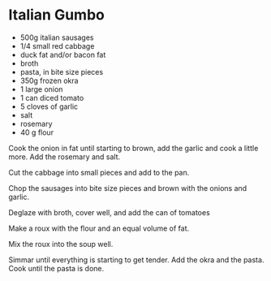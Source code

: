 # Italian Gumbo 

- 500g italian sausages
- 1/4 small red cabbage
- duck fat and/or bacon fat
- broth
- pasta, in bite size pieces
- 350g frozen okra
- 1 large onion
- 1 can diced tomato
- 5 cloves of garlic
- salt
- rosemary
- 40 g flour

Cook the onion in fat until starting to brown, add the garlic and cook
a little more. Add the rosemary and salt.

Cut the cabbage into small pieces and add to the pan.

Chop the sausages into bite size pieces and brown with the onions and
garlic.

Deglaze with broth, cover well, and add the can of tomatoes

Make a roux with the flour and an equal volume of fat.

Mix the roux into the soup well.

Simmar until everything is starting to get tender. Add the okra and the
pasta. Cook until the pasta is done.
